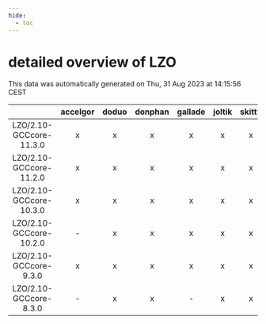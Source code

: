 ```yaml
---
hide:
  - toc
---
```


detailed overview of LZO
========================


This data was automatically generated on Thu, 31 Aug 2023 at 14:15:56 CEST  

| |accelgor|doduo|donphan|gallade|joltik|skitty|swalot|victini|
| :---: | :---: | :---: | :---: | :---: | :---: | :---: | :---: | :---: |
|LZO/2.10-GCCcore-11.3.0|x|x|x|x|x|x|x|x|
|LZO/2.10-GCCcore-11.2.0|x|x|x|x|x|x|x|x|
|LZO/2.10-GCCcore-10.3.0|x|x|x|x|x|x|x|x|
|LZO/2.10-GCCcore-10.2.0|-|x|x|x|x|x|x|x|
|LZO/2.10-GCCcore-9.3.0|x|x|x|x|x|x|x|x|
|LZO/2.10-GCCcore-8.3.0|-|x|x|-|x|x|x|x|
